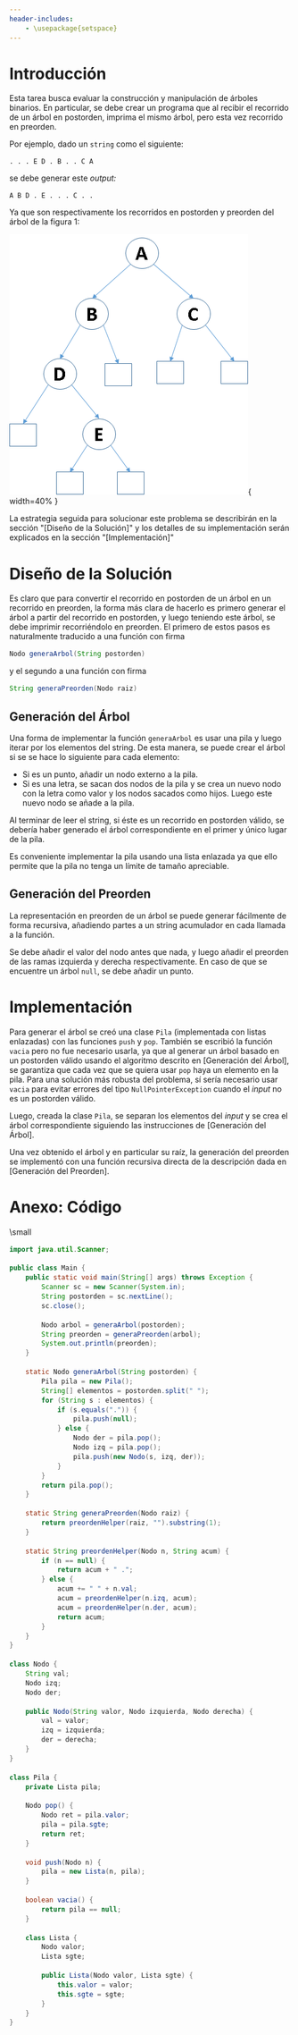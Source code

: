 ```yaml
---
header-includes:
    - \usepackage{setspace}
---
```


# Introducción

Esta tarea busca evaluar la construcción y manipulación de árboles binarios.
En particular, se debe crear un programa que al recibir el recorrido de un árbol en postorden,
imprima el mismo árbol, pero esta vez recorrido en preorden.

Por ejemplo, dado un `string` como el siguiente:

```
. . . E D . B . . C A
```

se debe generar este _output:_

```
A B D . E . . . C . .
```

Ya que son respectivamente los recorridos en postorden y preorden del árbol de la figura 1:

![Árbol de Ejemplo](ejemplo.png){ width=40% }

La estrategia seguida para solucionar este problema se describirán en la sección "[Diseño de la Solución]"
y los detalles de su implementación serán explicados en la sección "[Implementación]"

# Diseño de la Solución

Es claro que para convertir el recorrido en postorden de un árbol en un recorrido en preorden,
la forma más clara de hacerlo es primero generar el árbol a partir del recorrido en postorden,
y luego teniendo este árbol, se debe imprimir recorriéndolo en preorden.
El primero de estos pasos es naturalmente traducido a una función con firma

```java
Nodo generaArbol(String postorden)
```

y el segundo a una función con firma

```java
String generaPreorden(Nodo raiz)
```

## Generación del Árbol

Una forma de implementar la función `generaArbol` es usar una pila y luego iterar por los elementos del string.
De esta manera, se puede crear el árbol si se se hace lo siguiente para cada elemento:

- Si es un punto, añadir un nodo externo a la pila.
- Si es una letra, se sacan dos nodos de la pila y se crea un nuevo nodo con la letra como valor y los nodos sacados como hijos. Luego este nuevo nodo se añade a la pila.

Al terminar de leer el string, si éste es un recorrido en postorden válido, se debería haber generado el árbol correspondiente en el primer y único lugar de la pila.

Es conveniente implementar la pila usando una lista enlazada ya que ello permite que la pila no tenga un límite de tamaño apreciable.

## Generación del Preorden

La representación en preorden de un árbol se puede generar fácilmente de forma recursiva, añadiendo partes a un string acumulador en cada llamada a la función.

Se debe añadir el valor del nodo antes que nada, y luego añadir el preorden de las ramas izquierda y derecha respectivamente. En caso de que se encuentre un árbol `null`, se debe añadir un punto.

# Implementación

Para generar el árbol se creó una clase `Pila` (implementada con listas enlazadas) con las funciones `push` y `pop`.
También se escribió la función `vacia` pero no fue necesario usarla, ya que al generar un árbol basado en un postorden válido usando el algoritmo descrito en [Generación del Árbol], se garantiza que cada vez que se quiera usar `pop` haya un elemento en la pila.
Para una solución más robusta del problema, sí sería necesario usar `vacia` para evitar errores del tipo `NullPointerException` cuando el _input_ no es un postorden válido.

Luego, creada la clase `Pila`, se separan los elementos del _input_ y se crea el árbol correspondiente siguiendo las instrucciones de [Generación del Árbol].

Una vez obtenido el árbol y en particular su raíz, la generación del preorden se implementó con una función recursiva directa de la descripción dada en [Generación del Preorden].

# Anexo: Código

\small

```java
import java.util.Scanner;

public class Main {
    public static void main(String[] args) throws Exception {
        Scanner sc = new Scanner(System.in);
        String postorden = sc.nextLine();
        sc.close();

        Nodo arbol = generaArbol(postorden);
        String preorden = generaPreorden(arbol);
        System.out.println(preorden);
    }

    static Nodo generaArbol(String postorden) {
        Pila pila = new Pila();
        String[] elementos = postorden.split(" ");
        for (String s : elementos) {
            if (s.equals(".")) {
                pila.push(null);
            } else {
                Nodo der = pila.pop();
                Nodo izq = pila.pop();
                pila.push(new Nodo(s, izq, der));
            }
        }
        return pila.pop();
    }

    static String generaPreorden(Nodo raiz) {
        return preordenHelper(raiz, "").substring(1);
    }

    static String preordenHelper(Nodo n, String acum) {
        if (n == null) {
            return acum + " .";
        } else {
            acum += " " + n.val;
            acum = preordenHelper(n.izq, acum);
            acum = preordenHelper(n.der, acum);
            return acum;
        }
    }
}

class Nodo {
    String val;
    Nodo izq;
    Nodo der;

    public Nodo(String valor, Nodo izquierda, Nodo derecha) {
        val = valor;
        izq = izquierda;
        der = derecha;
    }
}

class Pila {
    private Lista pila;

    Nodo pop() {
        Nodo ret = pila.valor;
        pila = pila.sgte;
        return ret;
    }

    void push(Nodo n) {
        pila = new Lista(n, pila);
    }

    boolean vacia() {
        return pila == null;
    }

    class Lista {
        Nodo valor;
        Lista sgte;

        public Lista(Nodo valor, Lista sgte) {
            this.valor = valor;
            this.sgte = sgte;
        }
    }
}
```
